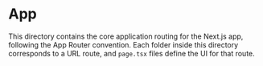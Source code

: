 # App

This directory contains the core application routing for the Next.js app, following the App Router convention. Each folder inside this directory corresponds to a URL route, and `page.tsx` files define the UI for that route.
